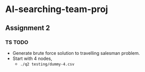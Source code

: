 # AI-searching-team-proj

## Assignment 2

### TS TODO
- Generate brute force solution to travelling salesman problem.
- Start with 4 nodes,
    - `./q2 testing/dummy-4.csv`